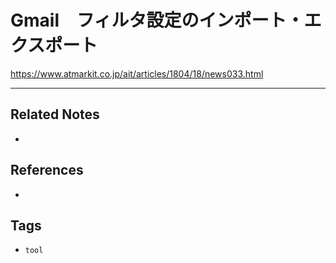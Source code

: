 # Gmail　フィルタ設定のインポート・エクスポート
https://www.atmarkit.co.jp/ait/articles/1804/18/news033.html

---
## Related Notes
- 

## References
- 

## Tags
- `tool`